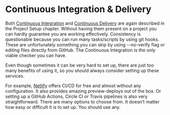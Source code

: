 # Continuous Integration & Delivery

Both [Continuous Integration](../project-setup/continuous-integration-delivery.md#continuous-integration) and [Continuous Delivery](../project-setup/continuous-integration-delivery.md#continuous-delivery) are again described in the Project Setup chapter. Without having them present on a project you can hardly guarantee you are working effectively. Consistency is questionable because you can run many tasks/scripts by using git hooks. These are unfortunately something you can skip by using --no-verify flag or editing files directly from GitHub. The Continuous Integration is the only viable checker you can have.

Even though sometimes it can be very hard to set up, there are just too many benefits of using it, so you should always consider setting up these services.

For example, [Netlify](../quality-output/deployment.md#netlify) offers CI/CD for free and almost without any configuration. It also provides amazing preview-deploys out of the box. Or setting up a GitHub Actions, Circle CI or Travis pipelines is also very straightforward. There are many options to choose from. It doesn’t matter how easy or difficult it is to set up. You should use any.

